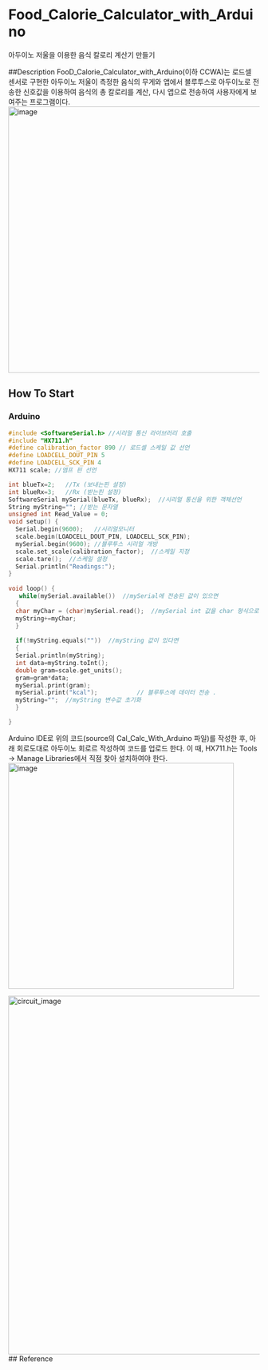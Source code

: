 # Food_Calorie_Calculator_with_Arduino
아두이노 저울을 이용한 음식 칼로리 계산기 만들기

##Description
FooD_Calorie_Calculator_with_Arduino(이하 CCWA)는 로드셀 센서로 구현한 아두이노 저울이 측정한 음식의 무게와 앱에서 블루투스로 아두이노로 전송한 신호값을 이용하여 음식의 총 칼로리를 계산, 다시 앱으로 전송하여 사용자에게 보여주는 프로그램이다.  
<img width="533" alt="image" src="https://user-images.githubusercontent.com/83822982/206903693-ea2ef9a8-3999-41f3-a909-1b7fa1ea7477.png">  

## How To Start
### Arduino
```c++
#include <SoftwareSerial.h> //시리얼 통신 라이브러리 호출
#include "HX711.h"
#define calibration_factor 890 // 로드셀 스케일 값 선언 
#define LOADCELL_DOUT_PIN 5
#define LOADCELL_SCK_PIN 4
HX711 scale; //엠프 핀 선언 

int blueTx=2;   //Tx (보내는핀 설정)
int blueRx=3;   //Rx (받는핀 설정)
SoftwareSerial mySerial(blueTx, blueRx);  //시리얼 통신을 위한 객체선언
String myString=""; //받는 문자열
unsigned int Read_Value = 0; 
void setup() {
  Serial.begin(9600);   //시리얼모니터 
  scale.begin(LOADCELL_DOUT_PIN, LOADCELL_SCK_PIN);
  mySerial.begin(9600); //블루투스 시리얼 개방
  scale.set_scale(calibration_factor);  //스케일 지정 
  scale.tare();  //스케일 설정
  Serial.println("Readings:"); 
}
 
void loop() {
   while(mySerial.available())  //mySerial에 전송된 값이 있으면
  {
  char myChar = (char)mySerial.read();  //mySerial int 값을 char 형식으로 변환
  myString+=myChar;  
  }
  
  if(!myString.equals(""))  //myString 값이 있다면
  {
  Serial.println(myString);
  int data=myString.toInt();
  double gram=scale.get_units();
  gram=gram*data;
  mySerial.print(gram);    
  mySerial.print("kcal");           // 블루투스에 데이터 전송 .
  myString="";  //myString 변수값 초기화
  }

}
```
Arduino IDE로 위의 코드(source의 Cal_Calc_With_Arduino 파일)를 작성한 후, 
아래 회로도대로 아두이노 회로르 작성하여 코드를 업로드 한다.
이 때, HX711.h는 Tools ->  Manage Libraries에서 직점 찾아 설치하여야 한다.
<img width="452" alt="image" src="https://user-images.githubusercontent.com/83822982/206904256-f31a8beb-e54e-4207-8ca0-db35baece432.png">

<img width="718" alt="circuit_image" src="https://user-images.githubusercontent.com/83822982/206903658-51b907e5-872c-475d-9567-46dee0a2fc9a.png">
## Reference
